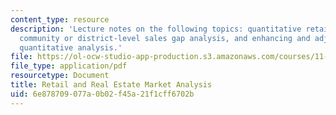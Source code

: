 ```yaml
---
content_type: resource
description: 'Lecture notes on the following topics: quantitative retail market analysis,
  community or district-level sales gap analysis, and enhancing and adjusting the
  quantitative analysis.'
file: https://ol-ocw-studio-app-production.s3.amazonaws.com/courses/11-947-sustainable-economic-development-spring-2004/6e878709077a0b02f45a21f1cff6702b_market_analysis3.pdf
file_type: application/pdf
resourcetype: Document
title: Retail and Real Estate Market Analysis
uid: 6e878709-077a-0b02-f45a-21f1cff6702b
---
```

